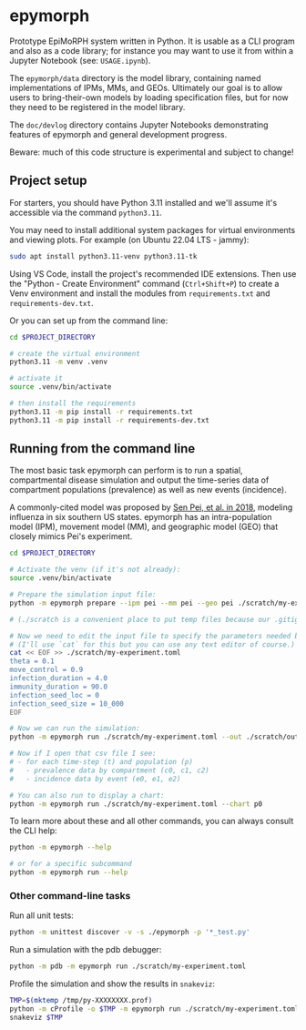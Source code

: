 # epymorph

Prototype EpiMoRPH system written in Python. It is usable as a CLI program and also as a code library; for instance you may want to use it from within a Jupyter Notebook (see: `USAGE.ipynb`).

The `epymorph/data` directory is the model library, containing named implementations of IPMs, MMs, and GEOs. Ultimately our goal is to allow users to bring-their-own models by loading specification files, but for now they need to be registered in the model library.

The `doc/devlog` directory contains Jupyter Notebooks demonstrating features of epymorph and general development progress.

Beware: much of this code structure is experimental and subject to change!

## Project setup

For starters, you should have Python 3.11 installed and we'll assume it's accessible via the command `python3.11`.

You may need to install additional system packages for virtual environments and viewing plots. For example (on Ubuntu 22.04 LTS - jammy):

```bash
sudo apt install python3.11-venv python3.11-tk
```

Using VS Code, install the project's recommended IDE extensions. Then use the "Python - Create Environment" command (`Ctrl+Shift+P`) to create a Venv environment and install the modules from `requirements.txt` and `requirements-dev.txt`.

Or you can set up from the command line:

```bash
cd $PROJECT_DIRECTORY

# create the virtual environment
python3.11 -m venv .venv

# activate it
source .venv/bin/activate

# then install the requirements
python3.11 -m pip install -r requirements.txt
python3.11 -m pip install -r requirements-dev.txt
```

## Running from the command line

The most basic task epymorph can perform is to run a spatial, compartmental disease simulation and output the time-series data of compartment populations (prevalence) as well as new events (incidence).

A commonly-cited model was proposed by [Sen Pei, et al. in 2018](https://www.pnas.org/doi/10.1073/pnas.1708856115), modeling influenza in six southern US states. epymorph has an intra-population model (IPM), movement model (MM), and geographic model (GEO) that closely mimics Pei's experiment.

```bash
cd $PROJECT_DIRECTORY

# Activate the venv (if it's not already):
source .venv/bin/activate

# Prepare the simulation input file:
python -m epymorph prepare --ipm pei --mm pei --geo pei ./scratch/my-experiment.toml

# (./scratch is a convenient place to put temp files because our .gitignore excludes it)

# Now we need to edit the input file to specify the parameters needed by our combo of IPM and MM:
# (I'll use `cat` for this but you can use any text editor of course.)
cat << EOF >> ./scratch/my-experiment.toml
theta = 0.1
move_control = 0.9
infection_duration = 4.0
immunity_duration = 90.0
infection_seed_loc = 0
infection_seed_size = 10_000
EOF

# Now we can run the simulation:
python -m epymorph run ./scratch/my-experiment.toml --out ./scratch/output.csv

# Now if I open that csv file I see:
# - for each time-step (t) and population (p)
#   - prevalence data by compartment (c0, c1, c2)
#   - incidence data by event (e0, e1, e2)

# You can also run to display a chart:
python -m epymorph run ./scratch/my-experiment.toml --chart p0
```

To learn more about these and all other commands, you can always consult the CLI help:

```bash
python -m epymorph --help

# or for a specific subcommand
python -m epymorph run --help
```

### Other command-line tasks

Run all unit tests:

```bash
python -m unittest discover -v -s ./epymorph -p '*_test.py'
```

Run a simulation with the pdb debugger:

```bash
python -m pdb -m epymorph run ./scratch/my-experiment.toml
```

Profile the simulation and show the results in `snakeviz`:

```bash
TMP=$(mktemp /tmp/py-XXXXXXXX.prof)
python -m cProfile -o $TMP -m epymorph run ./scratch/my-experiment.toml --profile
snakeviz $TMP
```
